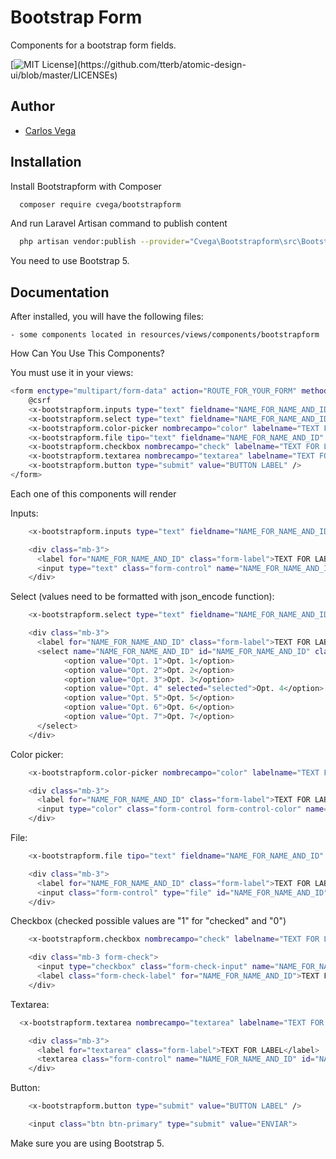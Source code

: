 
# Bootstrap Form

Components for a bootstrap form fields.

[![MIT License](https://img.shields.io/apm/l/atomic-design-ui.svg?)](https://github.com/tterb/atomic-design-ui/blob/master/LICENSEs)


## Author

- [Carlos Vega](https://www.carlosvega.net)


## Installation

Install Bootstrapform with Composer

```bash
  composer require cvega/bootstrapform
```

And run Laravel Artisan command to publish content

```bash
  php artisan vendor:publish --provider="Cvega\Bootstrapform\src\BootstrapformServiceProvider.php" --tag="bootstrapform_components"
```

You need to use Bootstrap 5.
## Documentation

After installed, you will have the following files:

	- some components located in resources/views/components/bootstrapform

How Can You Use This Components?

You must use it in your views:

```bash
<form enctype="multipart/form-data" action="ROUTE_FOR_YOUR_FORM" method="post">
    @csrf
    <x-bootstrapform.inputs type="text" fieldname="NAME_FOR_NAME_AND_ID" labelname="TEXT FOR LABEL" value="VALUE FOR INPUT" />
    <x-bootstrapform.select type="text" fieldname="NAME_FOR_NAME_AND_ID" labelname="TEXT FOR LABEL" :values="json_encode(['Opt. 1', 'Opt. 2', 'Opt. 3', 'Opt. 4', 'Opt. 5', 'Opt. 6', 'Opt. 7'])" selectedvalue="Opt. 4" />
    <x-bootstrapform.color-picker nombrecampo="color" labelname="TEXT FOR LABEL" value="#HEXCOL" />
    <x-bootstrapform.file tipo="text" fieldname="NAME_FOR_NAME_AND_ID" labelname="TEXT FOR LABEL" />
    <x-bootstrapform.checkbox nombrecampo="check" labelname="TEXT FOR LABEL" checked="1" />
    <x-bootstrapform.textarea nombrecampo="textarea" labelname="TEXT FOR LABEL" value="CONTENT FOR TEXTAREA" />
    <x-bootstrapform.button type="submit" value="BUTTON LABEL" />
</form>
```

Each one of this components will render

Inputs:

```bash
    <x-bootstrapform.inputs type="text" fieldname="NAME_FOR_NAME_AND_ID" labelname="TEXT FOR LABEL" value="VALUE FOR INPUT" />
```
```bash
    <div class="mb-3">
      <label for="NAME_FOR_NAME_AND_ID" class="form-label">TEXT FOR LABEL</label>
      <input type="text" class="form-control" name="NAME_FOR_NAME_AND_ID" id="NAME_FOR_NAME_AND_ID" placeholder="TEXT FOR LABEL" value="VALOR">
    </div>
```

Select (values need to be formatted with json_encode function):

```bash
    <x-bootstrapform.select type="text" fieldname="NAME_FOR_NAME_AND_ID" labelname="TEXT FOR LABEL" :values="json_encode(['Opt. 1', 'Opt. 2', 'Opt. 3', 'Opt. 4', 'Opt. 5', 'Opt. 6', 'Opt. 7'])" selectedvalue="Opt. 4" />
```
```bash
    <div class="mb-3">
      <label for="NAME_FOR_NAME_AND_ID" class="form-label">TEXT FOR LABEL</label>
      <select name="NAME_FOR_NAME_AND_ID" id="NAME_FOR_NAME_AND_ID" class="form-select">
            <option value="Opt. 1">Opt. 1</option>
            <option value="Opt. 2">Opt. 2</option>
            <option value="Opt. 3">Opt. 3</option>
            <option value="Opt. 4" selected="selected">Opt. 4</option>
            <option value="Opt. 5">Opt. 5</option>
            <option value="Opt. 6">Opt. 6</option>
            <option value="Opt. 7">Opt. 7</option>
      </select>
    </div>
```

Color picker:

```bash
    <x-bootstrapform.color-picker nombrecampo="color" labelname="TEXT FOR LABEL" value="#HEXCOL" />
```
```bash
    <div class="mb-3">
      <label for="NAME_FOR_NAME_AND_ID" class="form-label">TEXT FOR LABEL</label>
      <input type="color" class="form-control form-control-color" name="NAME_FOR_NAME_AND_ID" id="NAME_FOR_NAME_AND_ID" value="HEXCOL" title="NAME_FOR_NAME_AND_ID">
    </div>
```

File:

```bash
    <x-bootstrapform.file tipo="text" fieldname="NAME_FOR_NAME_AND_ID" labelname="TEXT FOR LABEL" />
```
```bash
    <div class="mb-3">
      <label for="NAME_FOR_NAME_AND_ID" class="form-label">TEXT FOR LABEL</label>
      <input class="form-control" type="file" id="NAME_FOR_NAME_AND_ID" name="NAME_FOR_NAME_AND_ID">
    </div>
```

Checkbox (checked possible values are "1" for "checked" and "0")
```bash
    <x-bootstrapform.checkbox nombrecampo="check" labelname="TEXT FOR LABEL" checked="1" />
```
```bash
    <div class="mb-3 form-check">
      <input type="checkbox" class="form-check-input" name="NAME_FOR_NAME_AND_ID" id="NAME_FOR_NAME_AND_ID">
      <label class="form-check-label" for="NAME_FOR_NAME_AND_ID">TEXT FOR LABEL</label>
    </div>
```

Textarea:

```bash
  <x-bootstrapform.textarea nombrecampo="textarea" labelname="TEXT FOR LABEL" value="CONTENT FOR TEXTAREA" />
```
```bash
    <div class="mb-3">
      <label for="textarea" class="form-label">TEXT FOR LABEL</label>
      <textarea class="form-control" name="NAME_FOR_NAME_AND_ID" id="NAME_FOR_NAME_AND_ID" rows="3">CONTENT FOR TEXTAREA</textarea>
    </div>
```

Button:

```bash
    <x-bootstrapform.button type="submit" value="BUTTON LABEL" />
```
```bash
    <input class="btn btn-primary" type="submit" value="ENVIAR">
```

Make sure you are using Bootstrap 5.



